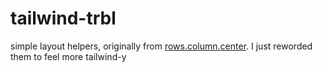 # tailwind-trbl
simple layout helpers, originally from [rows.column.center](https://row.column.center/). I just reworded them to feel
more tailwind-y
